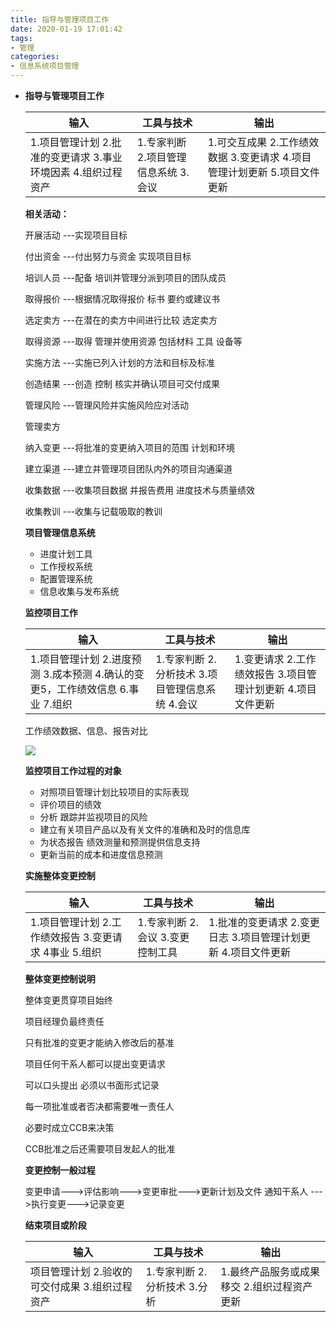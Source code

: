 ```yaml
---
title: 指导与管理项目工作
date: 2020-01-19 17:01:42
tags:
- 管理
categories:
- 信息系统项目管理 
---
```


- **指导与管理项目工作**

  | **输入**                                                     | **工具与技术**                         | **输出**                                                     |
  | ------------------------------------------------------------ | -------------------------------------- | ------------------------------------------------------------ |
  | 1.项目管理计划 2.批准的变更请求  3.事业环境因素 4.组织过程资产 | 1.专家判断  2.项目管理 信息系统 3.会议 | 1.可交互成果 2.工作绩效数据  3.变更请求 4.项目管理计划更新 5.项目文件更新 |

  **相关活动：**

  开展活动 ---实现项目目标

  付出资金 ---付出努力与资金 实现项目目标

  培训人员 ---配备 培训并管理分派到项目的团队成员

  取得报价 ---根据情况取得报价 标书 要约或建议书

  选定卖方 ---在潜在的卖方中间进行比较 选定卖方

  取得资源 ---取得 管理并使用资源 包括材料 工具 设备等

  实施方法 ---实施已列入计划的方法和目标及标准

  创造结果 ---创造 控制 核实并确认项目可交付成果

  管理风险 ---管理风险并实施风险应对活动

  管理卖方

  纳入变更 ---将批准的变更纳入项目的范围 计划和环境

  建立渠道 ---建立并管理项目团队内外的项目沟通渠道

  收集数据 ---收集项目数据 并报告费用 进度技术与质量绩效

  收集教训 ---收集与记载吸取的教训

   

   

   

  **项目管理信息系统**

  - 进度计划工具
  - 工作授权系统
  - 配置管理系统
  - 信息收集与发布系统

  **监控项目工作**

  | **输入**                                                     | **工具与技术**                                   | **输出**                                                     |
  | ------------------------------------------------------------ | ------------------------------------------------ | ------------------------------------------------------------ |
  | 1.项目管理计划 2.进度预测  3.成本预测 4.确认的变更5，工作绩效信息 6.事业 7.组织 | 1.专家判断 2.分析技术  3.项目管理信息系统 4.会议 | 1.变更请求 2.工作绩效报告  3.项目管理计划更新 4.项目文件更新 |

  工作绩效数据、信息、报告对比 

  ![](https://s2.ax1x.com/2020/03/06/3bRXmd.jpg)

  **监控项目工作过程的对象**

  - 对照项目管理计划比较项目的实际表现
  - 评价项目的绩效
  - 分析 跟踪并监视项目的风险
  - 建立有关项目产品以及有关文件的准确和及时的信息库
  - 为状态报告 绩效测量和预测提供信息支持
  - 更新当前的成本和进度信息预测

  **实施整体变更控制**

  | **输入**                                               | **工具与技术**                   | **输出**                                                     |
  | ------------------------------------------------------ | -------------------------------- | ------------------------------------------------------------ |
  | 1.项目管理计划 2.工作绩效报告  3.变更请求 4事业 5.组织 | 1.专家判断 2.会议 3.变更控制工具 | 1.批准的变更请求 2.变更日志  3.项目管理计划更新 4.项目文件更新 |

  **整体变更控制说明**

  整体变更贯穿项目始终 

  项目经理负最终责任 

  只有批准的变更才能纳入修改后的基准 

  项目任何干系人都可以提出变更请求 

  可以口头提出 必须以书面形式记录 

  每一项批准或者否决都需要唯一责任人 

  必要时成立CCB来决策 

  CCB批准之后还需要项目发起人的批准

  **变更控制一般过程**

  变更申请--->评估影响--->变更审批--->更新计划及文件 通知干系人 --->执行变更--->记录变更

  **结束项目或阶段**

  | **输入**                                       | **工具与技术**               | **输出**                                     |
  | ---------------------------------------------- | ---------------------------- | -------------------------------------------- |
  | 项目管理计划 2.验收的可交付成果 3.组织过程资产 | 1.专家判断 2.分析技术 3.分析 | 1.最终产品服务或成果移交  2.组织过程资产更新 |
